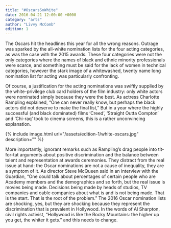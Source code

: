 ```yaml
---
title: "#OscarsSoWhite"
date: 2016-04-21 12:00:00 +0000
category: "arts"
author: "Livvy McComb"
edition: 1
---
```

The Oscars hit the headlines this year for all the wrong reasons. Outrage was sparked by the all-white nomination lists for the four acting categories, as was the case with the 2015 awards. These four categories were not the only categories where the names of black and ethnic minority professionals were scarce, and something must be said for the lack of women in technical categories, however the stark image of a whitewashed, twenty name long nomination list for acting was particularly confronting.

Of course, a justification for the acting nominations was swiftly supplied by the white-privilege club card holders of the film industry: only white actors were nominated simply because they were the best. As actress Charlotte Rampling explained, “One can never really know, but perhaps the black actors did not deserve to make the final list,” But in a year where the highly successful (and black dominated) films ‘Creed’, ‘Straight Outta Compton’ and ‘Chi-raq’ took to cinema screens, this is a rather unconvincing explanation.

{% include image.html url="/assets/edition-1/white-oscars.jpg" description="" %}

More importantly, ignorant remarks such as Rampling’s drag people into tit-for-tat arguments about positive discrimination and the balance between talent and representation at awards ceremonies. They distract from the real issue at hand: the Oscar nominations are not a cause of inequality, they are a symptom of it. As director Steve McQueen said in an interview with the Guardian, “One could talk about percentages of certain people who are Academy members and the demographics and so forth, but the real issue is movies being made. Decisions being made by heads of studios, TV companies and cable companies about what is and is not being made. That is the start. That is the root of the problem.” The 2016 Oscar nomination lists are shocking, yes, but they are shocking because they represent the discrimination that is prevalent in Hollywood. In the words of Al Sharpton, civil rights activist, “Hollywood is like the Rocky Mountains: the higher up you get, the whiter it gets.” and this needs to change.
